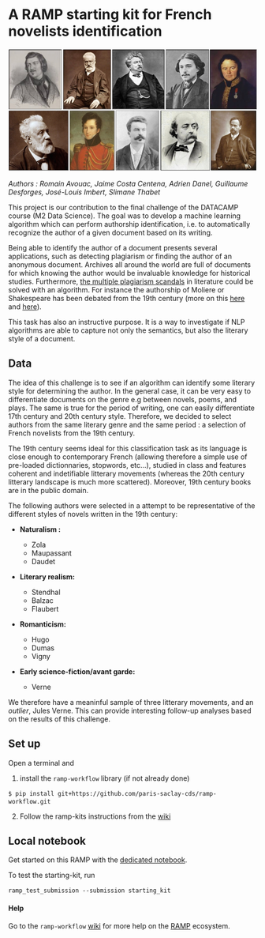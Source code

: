 # A RAMP starting kit for French novelists identification

![Mosaïque des auteurs](https://raw.githubusercontent.com/avouacr/who-wrote-this/master/author_mosaic.jpg "Mosaïque des auteurs")

*Authors : Romain Avouac, Jaime Costa Centena, Adrien Danel, Guillaume Desforges, José-Louis Imbert, Slimane Thabet*

This project is our contribution to the final challenge of the DATACAMP course (M2 Data Science). The goal was to develop a machine learning algorithm which can perform authorship identification, i.e. to automatically recognize the author of a given document based on its writing. 

Being able to identify the author of a document presents several applications, such as detecting plagiarism or finding the author of an anonymous document.
Archives all around the world are full of documents for which knowing the author would be invaluable knowledge for historical studies.
Furthermore, [the multiple plagiarism scandals](https://lithub.com/12-literary-plagiarism-scandals-ranked/) in literature could be solved with an algorithm.
For instance the authorship of Moliere or Shakespeare has been debated from the 19th century (more on this [here](https://fr.wikipedia.org/wiki/Paternit%C3%A9_des_%C5%93uvres_de_Moli%C3%A8re) and [here](https://fr.wikipedia.org/wiki/Paternit%C3%A9_des_%C5%93uvres_de_Shakespeare)).

This task has also an instructive purpose.
It is a way to investigate if NLP algorithms are able to capture not only the semantics, but also the literary style of a document.

## Data

The idea of this challenge is to see if an algorithm can identify some literary style for determining the author. In the general case, it can be very easy to differentiate documents on the genre e.g between novels, poems, and plays. The same is true for the period of writing, one can easily differentiate 17th century and 20th century style. Therefore, we decided to select authors from the same literary genre and the same period : a selection of French novelists from the 19th century. 

The 19th century seems ideal for this classification task as its language is close enough to contemporary French (allowing therefore a simple use of pre-loaded dictionnaries, stopwords, etc...), studied in class and features coherent and indetifiable litterary movements (whereas the 20th century litterary landscape is much more scattered). Moreover, 19th century books are in the public domain.


The following authors were selected in a attempt to be representative of the different styles of novels written in the 19th century:

-  **Naturalism :**
     - Zola
     - Maupassant
     - Daudet
     
-  **Literary realism:**
     - Stendhal
     - Balzac
     - Flaubert
     
-  **Romanticism:**
     - Hugo
     - Dumas
     - Vigny
     
-  **Early science-fiction/avant garde:**
     - Verne

We therefore have a meaninful sample of three litterary movements, and an *outlier*, Jules Verne. This can provide interesting follow-up analyses based on the results of this challenge.



## Set up

Open a terminal and

1. install the `ramp-workflow` library (if not already done)
  ```
  $ pip install git+https://github.com/paris-saclay-cds/ramp-workflow.git
  ```
  
2. Follow the ramp-kits instructions from the [wiki](https://github.com/paris-saclay-cds/ramp-workflow/wiki/Getting-started-with-a-ramp-kit)


## Local notebook

Get started on this RAMP with the [dedicated notebook](Project_French_author_classification.ipynb).

To test the starting-kit, run


```
ramp_test_submission --submission starting_kit
```

#### Help
Go to the `ramp-workflow` [wiki](https://github.com/paris-saclay-cds/ramp-workflow/wiki) for more help on the [RAMP](http:www.ramp.studio) ecosystem.


